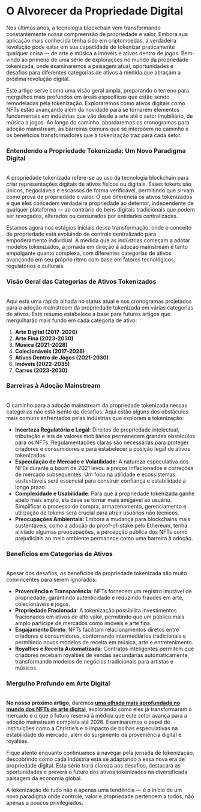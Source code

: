 # O Alvorecer da Propriedade Digital

Nos últimos anos, a tecnologia blockchain vem transformando constantemente nossa compreensão de propriedade e valor. Embora sua aplicação mais conhecida tenha sido em criptomoedas, a verdadeira revolução pode estar em sua capacidade de tokenizar praticamente qualquer coisa — de arte e música a imóveis e ativos dentro de jogos. Bem-vindo ao primeiro de uma série de explorações no mundo da propriedade tokenizada, onde examinaremos a paisagem atual, oportunidades e desafios para diferentes categorias de ativos à medida que abraçam a próxima revolução digital.

Este artigo serve como uma visão geral ampla, preparando o terreno para mergulhos mais profundos em áreas específicas que estão sendo remodeladas pela tokenização. Exploraremos como ativos digitais como NFTs estão avançando além da novidade para se tornarem elementos fundamentais em indústrias que vão desde a arte até o setor imobiliário, de música a jogos. Ao longo do caminho, abordaremos os cronogramas para adoção mainstream, as barreiras comuns que se interpõem no caminho e os benefícios transformadores que a tokenização traz para cada setor.

### Entendendo a Propriedade Tokenizada: Um Novo Paradigma Digital <a href="#ember57" id="ember57"></a>

\
A propriedade tokenizada refere-se ao uso da tecnologia blockchain para criar representações digitais de ativos físicos ou digitais. Esses tokens são únicos, negociáveis e escassos de forma verificável, permitindo que sirvam como prova de propriedade e valor. O que diferencia os ativos tokenizados é que eles concedem verdadeira propriedade ao detentor, independente de qualquer plataforma — ao contrário de bens digitais tradicionais que podem ser revogados, alterados ou censurados por entidades centralizadas.

Estamos agora nos estágios iniciais dessa transformação, onde o conceito de propriedade está evoluindo de controle centralizado para empoderamento individual. À medida que as indústrias começam a adotar modelos tokenizados, a jornada em direção à adoção mainstream é tanto empolgante quanto complexa, com diferentes categorias de ativos avançando em seu próprio ritmo com base em fatores tecnológicos, regulatórios e culturais.

### Visão Geral das Categorias de Ativos Tokenizados <a href="#ember60" id="ember60"></a>

\
Aqui está uma rápida olhada no status atual e nos cronogramas projetados para a adoção mainstream da propriedade tokenizada em várias categorias de ativos. Este resumo estabelece a base para futuros artigos que mergulharão mais fundo em cada categoria de ativo:

1. **Arte Digital (2017-2026)**
2. **Arte Fina (2023-2030)**
3. **Música (2021-2028)**
4. **Colecionáveis (2017-2028)**
5. **Ativos Dentro de Jogos (2021-2030)**
6. **Imóveis (2022-2035)**
7. **Carros (2023-2030)**

### Barreiras à Adoção Mainstream <a href="#ember63" id="ember63"></a>

\
O caminho para a adoção mainstream da propriedade tokenizada nessas categorias não está isento de desafios. Aqui estão alguns dos obstáculos mais comuns enfrentados pelas indústrias que exploram a tokenização:

* **Incerteza Regulatória e Legal**: Direitos de propriedade intelectual, tributação e leis de valores mobiliários permanecem grandes obstáculos para os NFTs. Regulamentações claras são necessárias para proteger criadores e consumidores e para estabelecer a posição legal de ativos tokenizados.
* **Especulação de Mercado e Volatilidade**: A natureza especulativa dos NFTs durante o boom de 2021 levou a preços inflacionados e correções de mercado subsequentes. Um foco na utilidade e ecossistemas sustentáveis será essencial para construir confiança e estabilidade a longo prazo.
* **Complexidade e Usabilidade**: Para que a propriedade tokenizada ganhe apelo mais amplo, ela deve se tornar mais amigável ao usuário. Simplificar o processo de compra, armazenamento, gerenciamento e utilização de tokens será crucial para atrair usuários não técnicos.
* **Preocupações Ambientais**: Embora a mudança para blockchains mais sustentáveis, como a adoção do proof-of-stake pelo Ethereum, tenha aliviado algumas preocupações, a percepção pública dos NFTs como prejudiciais ao meio ambiente permanece como uma barreira à adoção.

### Benefícios em Categorias de Ativos <a href="#ember66" id="ember66"></a>

\
Apesar dos desafios, os benefícios da propriedade tokenizada são muito convincentes para serem ignorados:

* **Proveniência e Transparência**: NFTs fornecem um registro imutável de propriedade, garantindo autenticidade e reduzindo fraudes em arte, colecionáveis e jogos.
* **Propriedade Fracionada**: A tokenização possibilita investimentos fracionados em ativos de alto valor, permitindo que um público mais amplo participe de mercados como imóveis e arte fina.
* **Engajamento Direto**: NFTs facilitam relacionamentos diretos entre criadores e consumidores, contornando intermediários tradicionais e permitindo novos modelos de receita em música, arte e entretenimento.
* **Royalties e Receita Automatizada**: Contratos inteligentes permitem que criadores recebam royalties de vendas secundárias automaticamente, transformando modelos de negócios tradicionais para artistas e músicos.

### Mergulho Profundo em Arte Digital <a href="#ember69" id="ember69"></a>

\
**No nosso próximo artigo**, daremos [**uma olhada mais aprofundada no mundo dos NFTs de arte digital**](from-quantum-to-beeple-how-tokenisation-is-shaping-digital-art.md), explorando como eles já transformaram o mercado e o que o futuro reserva à medida que este setor avança para a adoção mainstream completa até 2026. Examinaremos o papel de instituições como a Christie’s e o impacto de bolhas especulativas na estabilidade do mercado, além do surgimento da proveniência digital e royalties.

Fique atento enquanto continuamos a navegar pela jornada de tokenização, descobrindo como cada indústria está se adaptando a essa nova era de propriedade digital. Esta série trará clareza aos desafios, destacará as oportunidades e preverá o futuro dos ativos tokenizados na diversificada paisagem da economia global.

A tokenização de tudo não é apenas uma tendência — é o início de um novo paradigma onde controle, valor e propriedade pertencem a todos, não apenas a poucos privilegiados.